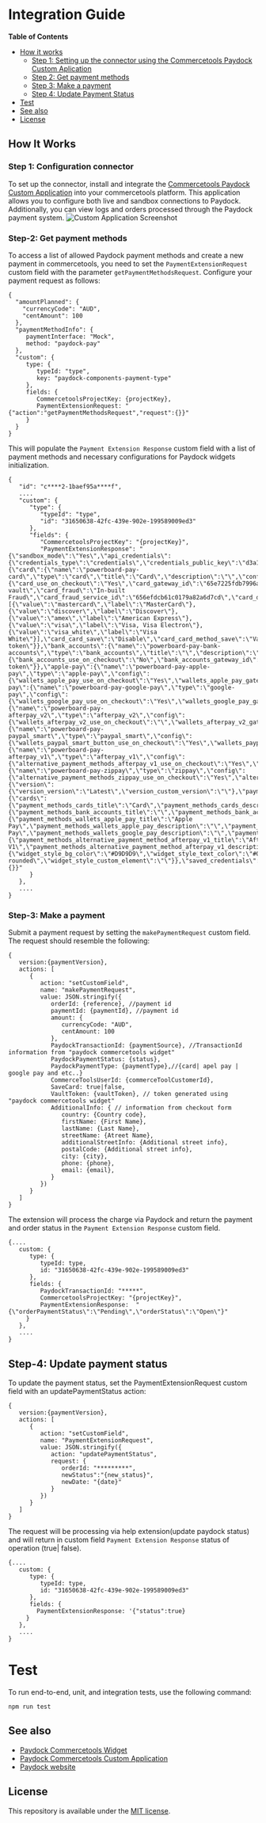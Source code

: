 # Integration Guide

**Table of Contents**

 - [How it works](#how-it-works)
    - [Step 1: Setting up the connector using the Commercetools Paydock Custom Aplication](#step-1-configuration-connector)
    - [Step 2: Get payment methods](#step-2-get-payment-methods)
    - [Step 3: Make a payment](#step-3-make-a-payment)
    - [Step 4: Update Payment Status](#step-4-update-payment-status)
  - [Test](#test)
  - [See also](#see-also)
  - [License](#license)
<!-- END doctoc generated TOC please keep comment here to allow auto update -->

## How It Works

### Step 1: Configuration connector
To set up the connector, install and integrate the [Commercetools Paydock Custom Application](https://github.com/PayDock/e-commerce-commercetools-app) into your commercetools platform. This application allows you to configure both live and sandbox connections to Paydock. Additionally, you can view logs and orders processed through the Paydock payment system.
![Custom Application Screenshot](custom-aplication-img.png)


### Step-2: Get payment methods
To access a list of allowed Paydock payment methods and create a new payment in commercetools, you need to set the `PaymentExtensionRequest` custom field with the parameter `getPaymentMethodsRequest`. Configure your payment request as follows:

```
{
  "amountPlanned": {
    "currencyCode": "AUD",
    "centAmount": 100
  },
  "paymentMethodInfo": {
     paymentInterface: "Mock",
     method: "paydock-pay"
  },
  "custom": {
     type: {
        typeId: "type",
        key: "paydock-components-payment-type"
     },
     fields: {
        CommercetoolsProjectKey: {projectKey},
        PaymentExtensionRequest: "{"action":"getPaymentMethodsRequest","request":{}}"
     }
  }
}
```
This will populate the `Payment Extension Response` custom field with a list of payment methods and necessary configurations for Paydock widgets initialization.

```
{
   "id": "c****2-1baef95a****f",
   ....
   "custom": {
      "type": {
         "typeId": "type",
         "id": "31650638-42fc-439e-902e-199589009ed3"
      },
      "fields": {
         "CommercetoolsProjectKey": "{projectKey}",
         "PaymentExtensionResponse": "{\"sandbox_mode\":\"Yes\",\"api_credentials\":{\"credentials_type\":\"credentials\",\"credentials_public_key\":\"d3a148dbbb7b8342d6f62e8fc39c230a297d4a94\",\"credentials_widget_access_key\":\"\"},\"payment_methods\":{\"card\":{\"name\":\"powerboard-pay-card\",\"type\":\"card\",\"title\":\"Card\",\"description\":\"\",\"config\":{\"card_use_on_checkout\":\"Yes\",\"card_gateway_id\":\"65e7225fdb7996a960d387f3\",\"card_3ds\":\"Disable\",\"card_3ds_service_id\":\"661005420fbeec4e6a9de3f1\",\"card_3ds_flow\":\"With vault\",\"card_fraud\":\"In-built Fraud\",\"card_fraud_service_id\":\"656efdcb61c0179a82a6d7cd\",\"card_direct_charge\":\"Enable\",\"card_supported_card_schemes\":[{\"value\":\"mastercard\",\"label\":\"MasterCard\"},{\"value\":\"discover\",\"label\":\"Discover\"},{\"value\":\"amex\",\"label\":\"American Express\"},{\"value\":\"visa\",\"label\":\"Visa, Visa Electron\"},{\"value\":\"visa_white\",\"label\":\"Visa White\"}],\"card_card_save\":\"Disable\",\"card_card_method_save\":\"Vault token\"}},\"bank_accounts\":{\"name\":\"powerboard-pay-bank-accounts\",\"type\":\"bank_accounts\",\"title\":\"\",\"description\":\"\",\"config\":{\"bank_accounts_use_on_checkout\":\"No\",\"bank_accounts_gateway_id\":\"\",\"bank_accounts_bank_account_save\":\"Disable\",\"bank_accounts_bank_method_save\":\"Vault token\"}},\"apple-pay\":{\"name\":\"powerboard-pay-apple-pay\",\"type\":\"apple-pay\",\"config\":{\"wallets_apple_pay_use_on_checkout\":\"Yes\",\"wallets_apple_pay_gateway_id\":\"662bc1453c27374a7ad8ee47\",\"wallets_apple_pay_fraud\":\"Disable\",\"wallets_apple_pay_fraud_service_id\":\"656efdcb61c0179a82a6d7cd\",\"wallets_apple_pay_direct_charge\":\"Disable\"}},\"google-pay\":{\"name\":\"powerboard-pay-google-pay\",\"type\":\"google-pay\",\"config\":{\"wallets_google_pay_use_on_checkout\":\"Yes\",\"wallets_google_pay_gateway_id\":\"63da308a33020e1cd630371f\",\"wallets_google_pay_fraud\":\"Disable\",\"wallets_google_pay_fraud_service_id\":\"656efdcb61c0179a82a6d7cd\",\"wallets_google_pay_direct_charge\":\"Enable\"}},\"afterpay_v2\":{\"name\":\"powerboard-pay-afterpay_v2\",\"type\":\"afterpay_v2\",\"config\":{\"wallets_afterpay_v2_use_on_checkout\":\"\",\"wallets_afterpay_v2_gateway_id\":\"\",\"wallets_afterpay_v2_fraud\":\"Disable\",\"wallets_afterpay_v2_direct_charge\":\"Disable\",\"wallets_afterpay_v2_fraud_service_id\":\"\"}},\"paypal_smart\":{\"name\":\"powerboard-pay-paypal_smart\",\"type\":\"paypal_smart\",\"config\":{\"wallets_paypal_smart_button_use_on_checkout\":\"Yes\",\"wallets_paypal_smart_button_gateway_id\":\"660eafbb701c5aecfa6985b5\",\"wallets_paypal_smart_button_fraud\":\"Disable\",\"wallets_paypal_smart_button_fraud_service_id\":\"656efdcb61c0179a82a6d7cd\",\"wallets_paypal_smart_button_direct_charge\":\"Disable\",\"wallets_paypal_smart_button_pay_later\":\"Disable\"}},\"afterpay_v1\":{\"name\":\"powerboard-pay-afterpay_v1\",\"type\":\"afterpay_v1\",\"config\":{\"alternative_payment_methods_afterpay_v1_use_on_checkout\":\"Yes\",\"alternative_payment_methods_afterpay_v1_gateway_id\":\"63ea4620a412be2c507ce257\",\"alternative_payment_methods_afterpay_v1_fraud\":\"Disable\",\"alternative_payment_methods_afterpay_v1_fraud_service_id\":\"656efdcb61c0179a82a6d7cd\",\"alternative_payment_methods_afterpay_v1_direct_charge\":\"Enable\"}},\"zippay\":{\"name\":\"powerboard-pay-zippay\",\"type\":\"zippay\",\"config\":{\"alternative_payment_methods_zippay_use_on_checkout\":\"Yes\",\"alternative_payment_methods_zippay_gateway_id\":\"63ea4c89a412be2c507ce341\",\"alternative_payment_methods_zippay_fraud\":\"Disable\",\"alternative_payment_methods_zippay_direct_charge\":\"Enable\",\"alternative_payment_methods_zippay_fraud_service_id\":\"656efdcb61c0179a82a6d7cd\"}}},\"widget_configuration\":{\"version\":{\"version_version\":\"Latest\",\"version_custom_version\":\"\"},\"payment_methods\":{\"cards\":{\"payment_methods_cards_title\":\"Card\",\"payment_methods_cards_description\":\"\"},\"bank_accounts\":{\"payment_methods_bank_accounts_title\":\"\",\"payment_methods_bank_accounts_description\":\"\"},\"wallets\":{\"payment_methods_wallets_apple_pay_title\":\"Apple Pay\",\"payment_methods_wallets_apple_pay_description\":\"\",\"payment_methods_wallets_google_pay_title\":\"Google Pay\",\"payment_methods_wallets_google_pay_description\":\"\",\"payment_methods_wallets_afterpay_v2_title\":\"\",\"payment_methods_wallets_afterpay_v2_description\":\"\",\"payment_methods_wallets_paypal_title\":\"Paypal\",\"payment_methods_wallets_paypal_description\":\"\"},\"alternative_payment_methods\":{\"payment_methods_alternative_payment_method_afterpay_v1_title\":\"Afterpay V1\",\"payment_methods_alternative_payment_method_afterpay_v1_description\":\"\",\"payment_methods_alternative_payment_method_zip_title\":\"Zip\",\"payment_methods_alternative_payment_method_zip_description\":\"\"}},\"widget_style\":{\"widget_style_bg_color\":\"#D9D9D9\",\"widget_style_text_color\":\"#000000\",\"widget_style_border_color\":\"#000000\",\"widget_style_error_color\":\"#51B97C\",\"widget_style_success_color\":\"#51B97C\",\"widget_style_font_size\":\"14px\",\"widget_style_font_family\":\"ui-rounded\",\"widget_style_custom_element\":\"\"}},\"saved_credentials\":{}}"
      }
   },
   ....
}
```



### Step-3: Make a payment

Submit a payment request by setting the `makePaymentRequest` custom field. The request should resemble the following:

```
{
   version:{paymentVersion},
   actions: [
      {
         action: "setCustomField",
         name: "makePaymentRequest",
         value: JSON.stringify({
            orderId: {reference}, //payment id
            paymentId: {paymentId}, //payment id
            amount: {
               currencyCode: "AUD",
               centAmount: 100
            },
            PaydockTransactionId: {paymentSource}, //TransactionId information from "paydock commercetools widget"
            PaydockPaymentStatus: {status},
            PaydockPaymentType: {paymentType},//{card| apel pay | google pay and etc..}
            CommerceToolsUserId: {commerceToolCustomerId},
            SaveCard: true|false,
            VaultToken: {vaultToken}, // token generated using "paydock commercetools widget"
            AdditionalInfo: { // information from checkout form
               country: {Country code},
               firstName: {First Name},
               lastName: {Last Name},
               streetName: {Atreet Name},
               additionalStreetInfo: {Additional street info},
               postalCode: {Additional street info},
               city: {city},
               phone: {phone},
               email: {email},
            }
         })
      }
   ]
}
```
The extension will process the charge via Paydock and return the payment and order status in the  `Payment Extension Response`  custom field.
```
{....
   custom: {
      type: {
         typeId: type,
         id: "31650638-42fc-439e-902e-199589009ed3"
      },
      fields: {
         PaydockTransactionId: "*****",
         CommercetoolsProjectKey: "{projectKey}",
         PaymentExtensionResponse:  "{\"orderPaymentStatus\":\"Pending\",\"orderStatus\":\"Open\"}"
     }
   },
   ....
}
```

## Step-4: Update payment status


To update the payment status, set the PaymentExtensionRequest custom field with an updatePaymentStatus action:
```
{
   version:{paymentVersion},
   actions: [
      {
         action: "setCustomField",
         name: "PaymentExtensionRequest",
         value: JSON.stringify({
            action: "updatePaymentStatus", 
            request: {
               orderId: "*********",
               newStatus":"{new_status}",
               newDate: "{date}"
            }
         })
      }
   ]
}
```
The request will be processing via help extension(update paydock status) and  will return in custom field `Payment Extension Response` status of operation (true| false).
```
{....
   custom: {
      type: {
         typeId: type,
         id: "31650638-42fc-439e-902e-199589009ed3"
      },
      fields: {
        PaymentExtensionResponse: '{"status":true}
     }
   },
   ....
}
```

# Test

To run end-to-end, unit, and integration tests, use the following command:

```
npm run test
```

## See also
- [Paydock Commercetools Widget](https://github.com/PayDock/e-commerce-commercetools-npm)
- [Paydock Commercetools Custom Application](https://github.com/PayDock/e-commerce-commercetools-app/)
- [Paydock website](https://paydock.com/)

## License

This repository is available under the [MIT license](LICENSE).

